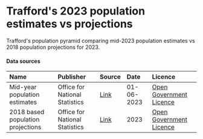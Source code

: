 # Trafford's 2023 population estimates vs projections

Trafford's population pyramid comparing mid-2023 population estimates vs 2018 population projections for 2023.

#### Data sources

| Name          | Publisher     | Source        | Date          | Licence       |
| :------------- | :------------- | :------------- | :------------- | :------------- |
| Mid-year population estimates | Office for National Statistics | [Link](https://www.ons.gov.uk/peoplepopulationandcommunity/populationandmigration/populationestimates/datasets/estimatesofthepopulationforenglandandwales) | 01-06-2023 | [Open Government Licence](http://www.nationalarchives.gov.uk/doc/open-government-licence/version/3/) |
| 2018 based population projections | Office for National Statistics | [Link](https://www.ons.gov.uk/peoplepopulationandcommunity/populationandmigration/populationprojections/datasets/localauthoritiesinenglandtable2) | 2023 | [Open Government Licence](http://www.nationalarchives.gov.uk/doc/open-government-licence/version/3/) |
